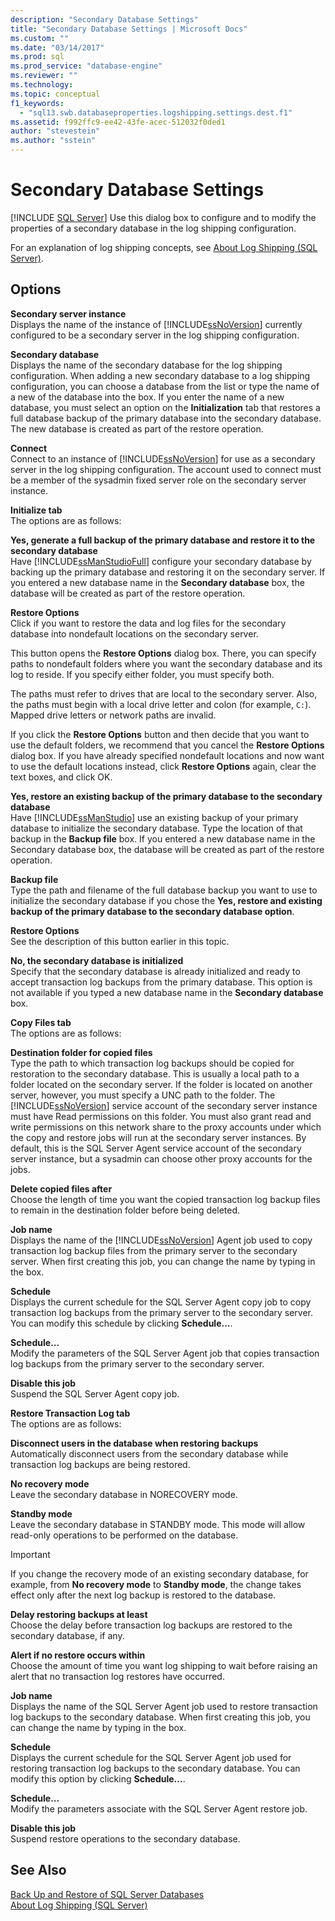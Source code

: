 ```yaml
---
description: "Secondary Database Settings"
title: "Secondary Database Settings | Microsoft Docs"
ms.custom: ""
ms.date: "03/14/2017"
ms.prod: sql
ms.prod_service: "database-engine"
ms.reviewer: ""
ms.technology: 
ms.topic: conceptual
f1_keywords: 
  - "sql13.swb.databaseproperties.logshipping.settings.dest.f1"
ms.assetid: f992ffc9-ee42-43fe-acec-512032f0ded1
author: "stevestein"
ms.author: "sstein"
---
```

# Secondary Database Settings
 [!INCLUDE [SQL Server](../../includes/applies-to-version/sqlserver.md)]
  Use this dialog box to configure and to modify the properties of a secondary database in the log shipping configuration.  
  
 For an explanation of log shipping concepts, see [About Log Shipping &#40;SQL Server&#41;](../../database-engine/log-shipping/about-log-shipping-sql-server.md).  
  
## Options  
 **Secondary server instance**  
 Displays the name of the instance of [!INCLUDE[ssNoVersion](../../includes/ssnoversion-md.md)] currently configured to be a secondary server in the log shipping configuration.  
  
 **Secondary database**  
 Displays the name of the secondary database for the log shipping configuration. When adding a new secondary database to a log shipping configuration, you can choose a database from the list or type the name of a new of the database into the box. If you enter the name of a new database, you must select an option on the **Initialization** tab that restores a full database backup of the primary database into the secondary database. The new database is created as part of the restore operation.  
  
 **Connect**  
 Connect to an instance of [!INCLUDE[ssNoVersion](../../includes/ssnoversion-md.md)] for use as a secondary server in the log shipping configuration. The account used to connect must be a member of the sysadmin fixed server role on the secondary server instance.  
  
 **Initialize tab**  
 The options are as follows:  
  
 **Yes, generate a full backup of the primary database and restore it to the secondary database**  
 Have [!INCLUDE[ssManStudioFull](../../includes/ssmanstudiofull-md.md)] configure your secondary database by backing up the primary database and restoring it on the secondary server. If you entered a new database name in the **Secondary database** box, the database will be created as part of the restore operation.  
  
 **Restore Options**  
 Click if you want to restore the data and log files for the secondary database into nondefault locations on the secondary server.  
  
 This button opens the **Restore Options** dialog box. There, you can specify paths to nondefault folders where you want the secondary database and its log to reside. If you specify either folder, you must specify both.  
  
 The paths must refer to drives that are local to the secondary server. Also, the paths must begin with a local drive letter and colon (for example, `C:`). Mapped drive letters or network paths are invalid.  
  
 If you click the **Restore Options** button and then decide that you want to use the default folders, we recommend that you cancel the **Restore Options** dialog box. If you have already specified nondefault locations and now want to use the default locations instead, click **Restore Options** again, clear the text boxes, and click OK.  
  
 **Yes, restore an existing backup of the primary database to the secondary database**  
 Have [!INCLUDE[ssManStudio](../../includes/ssmanstudio-md.md)] use an existing backup of your primary database to initialize the secondary database. Type the location of that backup in the **Backup file** box. If you entered a new database name in the Secondary database box, the database will be created as part of the restore operation.  
  
 **Backup file**  
 Type the path and filename of the full database backup you want to use to initialize the secondary database if you chose the **Yes, restore and existing backup of the primary database to the secondary database option**.  
  
 **Restore Options**  
 See the description of this button earlier in this topic.  
  
 **No, the secondary database is initialized**  
 Specify that the secondary database is already initialized and ready to accept transaction log backups from the primary database. This option is not available if you typed a new database name in the **Secondary database** box.  
  
 **Copy Files tab**  
 The options are as follows:  
  
 **Destination folder for copied files**  
 Type the path to which transaction log backups should be copied for restoration to the secondary database. This is usually a local path to a folder located on the secondary server. If the folder is located on another server, however, you must specify a UNC path to the folder. The [!INCLUDE[ssNoVersion](../../includes/ssnoversion-md.md)] service account of the secondary server instance must have Read permissions on this folder. You must also grant read and write permissions on this network share to the proxy accounts under which the copy and restore jobs will run at the secondary server instances. By default, this is the SQL Server Agent service account of the secondary server instance, but a sysadmin can choose other proxy accounts for the jobs.  
  
 **Delete copied files after**  
 Choose the length of time you want the copied transaction log backup files to remain in the destination folder before being deleted.  
  
 **Job name**  
 Displays the name of the [!INCLUDE[ssNoVersion](../../includes/ssnoversion-md.md)] Agent job used to copy transaction log backup files from the primary server to the secondary server. When first creating this job, you can change the name by typing in the box.  
  
 **Schedule**  
 Displays the current schedule for the SQL Server Agent copy job to copy transaction log backups from the primary server to the secondary server. You can modify this schedule by clicking **Schedule...**.  
  
 **Schedule...**  
 Modify the parameters of the SQL Server Agent job that copies transaction log backups from the primary server to the secondary server.  
  
 **Disable this job**  
 Suspend the SQL Server Agent copy job.  
  
 **Restore Transaction Log tab**  
 The options are as follows:  
  
 **Disconnect users in the database when restoring backups**  
 Automatically disconnect users from the secondary database while transaction log backups are being restored.  
  
 **No recovery mode**  
 Leave the secondary database in NORECOVERY mode.  
  
 **Standby mode**  
 Leave the secondary database in STANDBY mode. This mode will allow read-only operations to be performed on the database.  
  
> [!IMPORTANT]  
>  If you change the recovery mode of an existing secondary database, for example, from **No recovery mode** to **Standby mode**, the change takes effect only after the next log backup is restored to the database.  
  
 **Delay restoring backups at least**  
 Choose the delay before transaction log backups are restored to the secondary database, if any.  
  
 **Alert if no restore occurs within**  
 Choose the amount of time you want log shipping to wait before raising an alert that no transaction log restores have occurred.  
  
 **Job name**  
 Displays the name of the SQL Server Agent job used to restore transaction log backups to the secondary database. When first creating this job, you can change the name by typing in the box.  
  
 **Schedule**  
 Displays the current schedule for the SQL Server Agent job used for restoring transaction log backups to the secondary database. You can modify this option by clicking **Schedule...**.  
  
 **Schedule...**  
 Modify the parameters associate with the SQL Server Agent restore job.  
  
 **Disable this job**  
 Suspend restore operations to the secondary database.  
  
## See Also  
 [Back Up and Restore of SQL Server Databases](../../relational-databases/backup-restore/back-up-and-restore-of-sql-server-databases.md)   
 [About Log Shipping &#40;SQL Server&#41;](../../database-engine/log-shipping/about-log-shipping-sql-server.md)  
  
  
